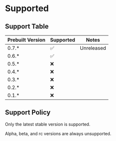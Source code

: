 # Supported

## Support Table

| Prebuilt Version | Supported | Notes      |
|------------------|-----------|------------|
| 0.7.*            | ✅         | Unreleased |
| 0.6.*            | ✅         |            |
| 0.5.*            | ❌         |            |
| 0.4.*            | ❌         |            |
| 0.3.*            | ❌         |            |
| 0.2.*            | ❌         |            |
| 0.1.*            | ❌         |            |

## Support Policy

Only the latest stable version is supported.

Alpha, beta, and rc versions are always unsupported.
